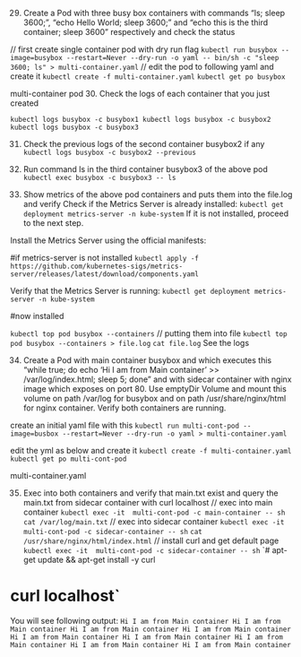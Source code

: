 29. Create a Pod with three busy box containers with commands “ls; sleep 3600;”, “echo Hello World; sleep 3600;” and “echo this is the third container; sleep 3600” respectively and check the status

// first create single container pod with dry run flag
 `kubectl run busybox --image=busybox --restart=Never --dry-run -o yaml -- bin/sh -c "sleep 3600; ls" > multi-container.yaml`
// edit the pod to following yaml and create it
`kubectl create -f multi-container.yaml`
`kubectl get po busybox`

multi-container pod
30. Check the logs of each container that you just created

`kubectl logs busybox -c busybox1
kubectl logs busybox -c busybox2
kubectl logs busybox -c busybox3`

31. Check the previous logs of the second container busybox2 if any
`kubectl logs busybox -c busybox2 --previous`

32. Run command ls in the third container busybox3 of the above pod
`kubectl exec busybox -c busybox3 -- ls`

33. Show metrics of the above pod containers and puts them into the file.log and verify
Check if the Metrics Server is already installed:
`kubectl get deployment metrics-server -n kube-system`
If it is not installed, proceed to the next step.

Install the Metrics Server using the official manifests:

#if  metrics-server is not installed
`kubectl apply -f https://github.com/kubernetes-sigs/metrics-server/releases/latest/download/components.yaml`

Verify that the Metrics Server is running:
`kubectl get deployment metrics-server -n kube-system`

#now installed

`kubectl top pod busybox --containers`
// putting them into file
`kubectl top pod busybox --containers > file.log`
`cat file.log`
See the logs 

34. Create a Pod with main container busybox and which executes this “while true; do echo ‘Hi I am from Main container’ >> /var/log/index.html; sleep 5; done” and with sidecar container with nginx image which exposes on port 80. Use emptyDir Volume and mount this volume on path /var/log for busybox and on path /usr/share/nginx/html for nginx container. Verify both containers are running.

create an initial yaml file with this
`kubectl run multi-cont-pod --image=busbox --restart=Never --dry-run -o yaml > multi-container.yaml `

edit the yml as below and create it
`kubectl create -f multi-container.yaml`
`kubectl get po multi-cont-pod`

multi-container.yaml

35. Exec into both containers and verify that main.txt exist and query the main.txt from sidecar container with curl localhost
// exec into main container
`kubectl exec -it  multi-cont-pod -c main-container -- sh`
`cat /var/log/main.txt`
// exec into sidecar container
`kubectl exec -it  multi-cont-pod -c sidecar-container -- sh`
`cat /usr/share/nginx/html/index.html`
// install curl and get default page
`kubectl exec -it  multi-cont-pod -c sidecar-container -- sh`
`# apt-get update && apt-get install -y curl
 # curl localhost`
You will see following output:
`Hi I am from Main container
Hi I am from Main container
Hi I am from Main container
Hi I am from Main container
Hi I am from Main container
Hi I am from Main container
Hi I am from Main container
Hi I am from Main container
Hi I am from Main container`
